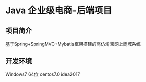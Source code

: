 # Java 企业级电商-后端项目
## 项目简介
  基于Spring+SpringMVC+Mybatis框架搭建的高仿淘宝网上商城系统
## 开发环境
  Windows7 64位
  centos7.0
  idea2017
